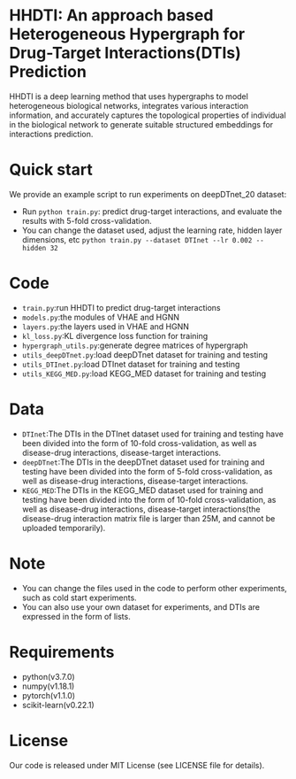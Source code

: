 # HHDTI: An approach based Heterogeneous Hypergraph for Drug-Target Interactions(DTIs) Prediction

HHDTI is a deep learning method that uses hypergraphs to model heterogeneous biological networks, integrates various interaction information, and accurately captures the topological properties of individual in the biological network to generate suitable structured embeddings for interactions prediction.

# Quick start
We provide an example script to run experiments on deepDTnet_20 dataset:

+   Run `python train.py`: predict drug-target interactions, and evaluate the results with 5-fold cross-validation.
+   You can change the dataset used, adjust the learning rate, hidden layer dimensions, etc
    `python train.py --dataset DTInet --lr 0.002 --hidden 32`


# Code

+   `train.py`:run HHDTI to predict drug-target interactions
+   `models.py`:the modules of VHAE and HGNN
+   `layers.py`:the layers used in VHAE and HGNN
+   `kl_loss.py`:KL divergence loss function for training
+   `hypergraph_utils.py`:generate degree matrices of hypergraph
+   `utils_deepDTnet.py`:load deepDTnet dataset for training and testing
+   `utils_DTInet.py`:load DTInet dataset for training and testing
+   `utils_KEGG_MED.py`:load KEGG_MED dataset for training and testing


# Data
+   `DTInet`:The DTIs in the DTInet dataset used for training and testing have been divided into the form of 10-fold cross-validation, as well as disease-drug interactions, disease-target interactions.
+   `deepDTnet`:The DTIs in the deepDTnet dataset used for training and testing have been divided into the form of 5-fold cross-validation, as well as disease-drug interactions, disease-target interactions.
+   `KEGG_MED`:The DTIs in the KEGG_MED dataset used for training and testing have been divided into the form of 10-fold cross-validation, as well as disease-drug interactions, disease-target interactions(the disease-drug interaction matrix file is larger than 25M, and cannot be uploaded temporarily).

# Note
+   You can change the files used in the code to perform other experiments, such as cold start experiments.
+   You can also use your own dataset for experiments, and DTIs are expressed in the form of lists.

# Requirements
+   python(v3.7.0)
+   numpy(v1.18.1)
+   pytorch(v1.1.0)
+   scikit-learn(v0.22.1)

# License
Our code is released under MIT License (see LICENSE file for details).
